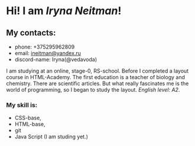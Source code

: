 # Hi! I am ***Iryna Neitman***! #

## My contacts: ##

- phone: +375295962809
- email: ineitman@yandex.ru
- discord-name: Iryna(@vedavoda)

I am studying at an online, stage-0, RS-school. Before I completed a layout course in HTML-Academy.  The first education is a teacher of biology and chemistry. There are scientific articles. But what really fascinates me is the world of programming, so I began to study the layout. *English level: A2*.

### My skill is: ###

- CSS-base, 
- HTML-base, 
- git
- Java Script (I am studing yet.)